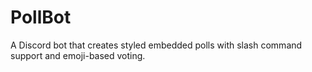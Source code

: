 # PollBot
A Discord bot that creates styled embedded polls with slash command support and emoji-based voting.
